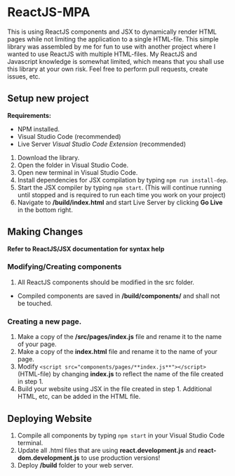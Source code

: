 # ReactJS-MPA
This is using ReactJS components and JSX to dynamically render HTML pages while not limiting the application to a single HTML-file. This simple library was assembled by me for fun to use with another project where I wanted to use ReactJS with multiple HTML-files. My ReactJS and Javascript knowledge is somewhat limited, which means that you shall use this library at your own risk. Feel free to perform pull requests, create issues, etc.

## Setup new project

**Requirements:**
- NPM installed.
- Visual Studio Code (recommended)
- Live Server *Visual Studio Code Extension* (recommended)

1. Download the library.
2. Open the folder in Visual Studio Code.
3. Open new terminal in Visual Studio Code.
4. Install dependencies for JSX compilation by typing ```npm run install-dep```.
5. Start the JSX compiler by typing ```npm start```. (This will continue running until stopped and is required to run each time you work on your project)
6. Navigate to **/build/index.html** and start Live Server by clicking **Go Live** in the bottom right.


## Making Changes

**Refer to ReactJS/JSX documentation for syntax help**

### Modifying/Creating components
1. All ReactJS components should be modified in the src folder.
- Compiled components are saved in **/build/components/** and shall not be touched.

### Creating a new page.
1. Make a copy of the **/src/pages/index.js** file and rename it to the name of your page.
2. Make a copy of the **index.html** file and rename it to the name of your page.
3. Modify ```<script src="components/pages/**index.js**"></script>``` (HTML-file) by changing **index.js** to reflect the name of the file created in step 1.
4. Build your website using JSX in the file created in step 1. Additional HTML, etc, can be added in the HTML file.

## Deploying Website
1. Compile all components by typing ```npm start``` in your Visual Studio Code terminal.
2. Update all .html files that are using **react.development.js** and **react-dom.development.js** to use production versions!
3. Deploy **/build** folder to your web server.
